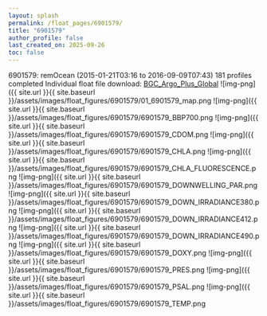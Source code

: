 ```yaml
---
layout: splash
permalink: /float_pages/6901579/
title: "6901579"
author_profile: false
last_created_on: 2025-09-26
toc: false
---
```

 
6901579: remOcean (2015-01-21T03:16 to 2016-09-09T07:43)
181 profiles completed
Individual float file download: [BGC_Argo_Plus_Global](https://ftp.soest.hawaii.edu/bgc_argo_plus/Individual_Floats/outliers_removed/6901579_Sprof_processed.nc)
![img-png]({{ site.url }}{{ site.baseurl }}/assets/images/float_figures/6901579/01_6901579_map.png
![img-png]({{ site.url }}{{ site.baseurl }}/assets/images/float_figures/6901579/6901579_BBP700.png
![img-png]({{ site.url }}{{ site.baseurl }}/assets/images/float_figures/6901579/6901579_CDOM.png
![img-png]({{ site.url }}{{ site.baseurl }}/assets/images/float_figures/6901579/6901579_CHLA.png
![img-png]({{ site.url }}{{ site.baseurl }}/assets/images/float_figures/6901579/6901579_CHLA_FLUORESCENCE.png
![img-png]({{ site.url }}{{ site.baseurl }}/assets/images/float_figures/6901579/6901579_DOWNWELLING_PAR.png
![img-png]({{ site.url }}{{ site.baseurl }}/assets/images/float_figures/6901579/6901579_DOWN_IRRADIANCE380.png
![img-png]({{ site.url }}{{ site.baseurl }}/assets/images/float_figures/6901579/6901579_DOWN_IRRADIANCE412.png
![img-png]({{ site.url }}{{ site.baseurl }}/assets/images/float_figures/6901579/6901579_DOWN_IRRADIANCE490.png
![img-png]({{ site.url }}{{ site.baseurl }}/assets/images/float_figures/6901579/6901579_DOXY.png
![img-png]({{ site.url }}{{ site.baseurl }}/assets/images/float_figures/6901579/6901579_PRES.png
![img-png]({{ site.url }}{{ site.baseurl }}/assets/images/float_figures/6901579/6901579_PSAL.png
![img-png]({{ site.url }}{{ site.baseurl }}/assets/images/float_figures/6901579/6901579_TEMP.png
